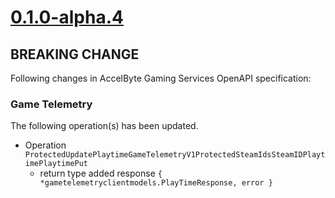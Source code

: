 # [0.1.0-alpha.4]

## BREAKING CHANGE

Following changes in AccelByte Gaming Services OpenAPI specification:

### Game Telemetry

The following operation(s) has been updated.

- Operation `ProtectedUpdatePlaytimeGameTelemetryV1ProtectedSteamIdsSteamIDPlaytimePlaytimePut`
  - return type added response `{ *gametelemetryclientmodels.PlayTimeResponse, error }`

[0.1.0-alpha.4]: https://github.com/AccelByte/accelbyte-go-modular-sdk/compare/gametelemetry-sdk/v0.1.0-alpha.3..gametelemetry-sdk/v0.1.0-alpha.4
